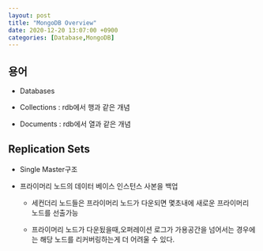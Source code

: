 ```yaml
---
layout: post
title: "MongoDB Overview"
date: 2020-12-20 13:07:00 +0900
categories: [Database,MongoDB]
---
```


## 용어

- Databases

- Collections : rdb에서 행과 같은 개념

- Documents : rdb에서 열과 같은 개념

## Replication Sets

- Single Master구조

- 프라이머리 노드의 데이터 베이스 인스턴스 사본을 백업

    - 세컨더리 노드들은 프라이머리 노드가 다운되면 몇초내에 새로운 프라이머리 노드를 선출가능

    - 프라이머리 노드가 다운됬을때,오퍼레이션 로그가 가용공간을 넘어서는 경우에는 해당 노드를 리커버링하는게 더 어려울 수 있다.

